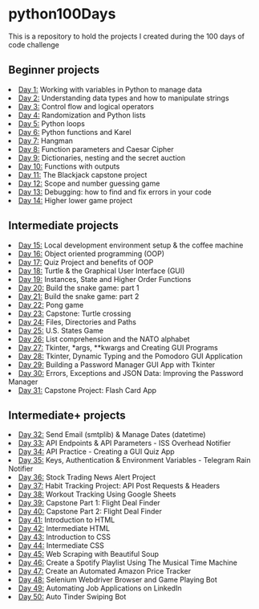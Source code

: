 # python100Days
This is a repository to hold the projects I created during the 100 days of code challenge
<h2> Beginner projects </h2>
<li><a href="https://github.com/NicholeW-tech/python100Days/tree/main/day001">Day 1:</a> Working with variables in Python to manage data </li>
<li><a href="https://github.com/NicholeW-tech/python100Days/tree/main/day002">Day 2:</a> Understanding data types and how to manipulate strings</li>
<li><a href="https://github.com/NicholeW-tech/python100Days/tree/main/day003">Day 3:</a> Control flow and logical operators</li>
<li><a href="https://github.com/NicholeW-tech/python100Days/tree/main/day004">Day 4:</a> Randomization and Python lists</li>
<li><a href="https://github.com/NicholeW-tech/python100Days/tree/main/day005">Day 5:</a> Python loops</li>
<li><a href="https://github.com/NicholeW-tech/python100Days/tree/main/day006">Day 6:</a> Python functions and Karel</li>
<li><a href="https://github.com/NicholeW-tech/python100Days/tree/main/day007">Day 7:</a> Hangman</li>
<li><a href="https://github.com/NicholeW-tech/python100Days/tree/main/day008">Day 8:</a> Function parameters and Caesar Cipher </li>
<li><a href="https://github.com/NicholeW-tech/python100Days/tree/main/day009">Day 9:</a> Dictionaries, nesting and the secret auction</li>
<li><a href="https://github.com/NicholeW-tech/python100Days/tree/main/day010">Day 10:</a> Functions with outputs</li>
<li><a href="https://github.com/NicholeW-tech/python100Days/tree/main/day011">Day 11:</a> The Blackjack capstone project</li>
<li><a href="https://github.com/NicholeW-tech/python100Days/tree/main/day012">Day 12:</a> Scope and number guessing game</li>
<li><a href="https://github.com/NicholeW-tech/python100Days/tree/main/day013">Day 13:</a> Debugging: how to find and fix errors in your code</li>
<li><a href="https://github.com/NicholeW-tech/python100Days/tree/main/day014">Day 14:</a> Higher lower game project</li>
<h2> Intermediate projects </h2>
<li><a href="https://github.com/NicholeW-tech/python100Days/tree/main/day015">Day 15:</a> Local development environment setup & the coffee machine</li>
<li><a href="https://github.com/NicholeW-tech/python100Days/tree/main/day016">Day 16:</a> Object oriented programming (OOP)</li>
<li><a href="https://github.com/NicholeW-tech/python100Days/tree/main/day017">Day 17:</a> Quiz Project and benefits of OOP</li>
<li><a href="https://github.com/NicholeW-tech/python100Days/tree/main/day018">Day 18:</a> Turtle & the Graphical User Interface (GUI)</li>
<li><a href="https://github.com/NicholeW-tech/python100Days/tree/main/day019">Day 19:</a> Instances, State and Higher Order Functions</li>
<li><a href="https://github.com/NicholeW-tech/python100Days/tree/main/day020">Day 20:</a> Build the snake game: part 1</li>
<li><a href="https://github.com/NicholeW-tech/python100Days/tree/main/day021">Day 21:</a> Build the snake game: part 2</li>
<li><a href="https://github.com/NicholeW-tech/python100Days/tree/main/day022">Day 22:</a> Pong game</li>
<li><a href="https://github.com/NicholeW-tech/python100Days/tree/main/day023">Day 23:</a> Capstone: Turtle crossing</li>
<li><a href="https://github.com/NicholeW-tech/python100Days/tree/main/day024">Day 24:</a> Files, Directories and Paths</li>
<li><a href="https://github.com/NicholeW-tech/python100Days/tree/main/day025">Day 25:</a> U.S. States Game</li>
<li><a href="https://github.com/NicholeW-tech/python100Days/tree/main/day026">Day 26:</a> List comprehension and the NATO alphabet</li>
<li><a href="https://github.com/NicholeW-tech/python100Days/tree/main/day027">Day 27:</a> Tkinter, *args, **kwargs and Creating GUI Programs</li>
<li><a href="https://github.com/NicholeW-tech/python100Days/tree/main/day028">Day 28:</a> Tkinter, Dynamic Typing and the Pomodoro GUI Application</li>
<li><a href="https://github.com/NicholeW-tech/python100Days/tree/main/day029">Day 29:</a> Building a Password Manager GUI App with Tkinter</li>
<li><a href="https://github.com/NicholeW-tech/python100Days/tree/main/day030">Day 30:</a> Errors, Exceptions and JSON Data: Improving the Password Manager</li>
<li><a href="https://github.com/NicholeW-tech/python100Days/tree/main/day031">Day 31:</a> Capstone Project: Flash Card App</li>
<h2> Intermediate+ projects </h2>
<li><a href="https://github.com/NicholeW-tech/python100Days/tree/main/day032">Day 32:</a> Send Email (smtplib) & Manage Dates (datetime)</li>
<li><a href="https://github.com/NicholeW-tech/python100Days/tree/main/day033">Day 33:</a> API Endpoints & API Parameters - ISS Overhead Notifier</li>
<li><a href="https://github.com/NicholeW-tech/python100Days/tree/main/day034">Day 34:</a> API Practice - Creating a GUI Quiz App</li>
<li><a href="https://github.com/NicholeW-tech/python100Days/tree/main/day035">Day 35:</a> Keys, Authentication & Environment Variables - Telegram Rain Notifier</li>
<li><a href="https://github.com/NicholeW-tech/python100Days/tree/main/day036">Day 36:</a> Stock Trading News Alert Project</li>
<li><a href="https://github.com/NicholeW-tech/python100Days/tree/main/day037">Day 37:</a> Habit Tracking Project: API Post Requests & Headers</li>
<li><a href="https://github.com/NicholeW-tech/python100Days/tree/main/day038">Day 38:</a> Workout Tracking Using Google Sheets</li>
<li><a href="https://github.com/NicholeW-tech/python100Days/tree/main/day039">Day 39:</a> Capstone Part 1: Flight Deal Finder</li>
<li><a href="https://github.com/NicholeW-tech/python100Days/tree/main/day040">Day 40:</a> Capstone Part 2: Flight Deal Finder</li>
<li><a href="https://github.com/NicholeW-tech/python100Days/tree/main/day041">Day 41:</a> Introduction to HTML</li>
<li><a href="https://github.com/NicholeW-tech/python100Days/tree/main/day042">Day 42:</a> Intermediate HTML</li>
<li><a href="https://github.com/NicholeW-tech/python100Days/tree/main/day043">Day 43:</a> Introduction to CSS</li>
<li><a href="https://github.com/NicholeW-tech/python100Days/tree/main/day044">Day 44:</a> Intermediate CSS</li>
<li><a href="https://github.com/NicholeW-tech/python100Days/tree/main/day045">Day 45:</a> Web Scraping with Beautiful Soup</li>
<li><a href="https://github.com/NicholeW-tech/python100Days/tree/main/day046">Day 46:</a> Create a Spotify Playlist Using The Musical Time Machine</li>
<li><a href="https://github.com/NicholeW-tech/python100Days/tree/main/day047">Day 47:</a> Create an Automated Amazon Price Tracker</li>
<li><a href="https://github.com/NicholeW-tech/python100Days/tree/main/day048">Day 48:</a> Selenium Webdriver Browser and Game Playing Bot</li>
<li><a href="https://github.com/NicholeW-tech/python100Days/tree/main/day049">Day 49:</a> Automating Job Applications on LinkedIn</li>
<li><a href="https://github.com/NicholeW-tech/python100Days/tree/main/day050">Day 50:</a> Auto Tinder Swiping Bot</li>
